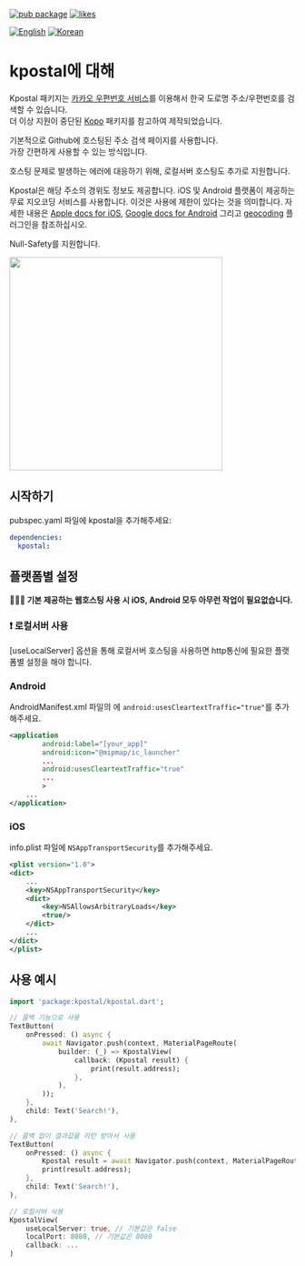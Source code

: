 [![pub package](https://img.shields.io/pub/v/kpostal.svg?label=kpostal&color=blue)](https://pub.dev/packages/kpostal)
[![likes](https://badges.bar/kpostal/likes)](https://pub.dev/packages/kpostal/score)

[![English](https://img.shields.io/badge/Language-English-blueviolet?style=for-the-badge)](README.md)
[![Korean](https://img.shields.io/badge/Language-Korean-blueviolet?style=for-the-badge)](README.ko-kr.md)


# kpostal에 대해

Kpostal 패키지는 [카카오 우편번호 서비스](https://postcode.map.daum.net/guide)를 이용해서 한국 도로명 주소/우편번호를 검색할 수 있습니다.   
더 이상 지원이 중단된 [Kopo](https://pub.dev/packages/kopo) 패키지를 참고하여 제작되었습니다.

기본적으로 Github에 호스팅된 주소 검색 페이지를 사용합니다.  
가장 간편하게 사용할 수 있는 방식입니다.

호스팅 문제로 발생하는 에러에 대응하기 위해, 로컬서버 호스팅도 추가로 지원합니다.   

Kpostal은 해당 주소의 경위도 정보도 제공합니다. iOS 및 Android 플랫폼이 제공하는 무료 지오코딩 서비스를 사용합니다. 이것은 사용에 제한이 있다는 것을 의미합니다. 자세한 내용은 [Apple docs for iOS](https://developer.apple.com/documentation/corelocation/clgeocoder), [Google docs for Android](https://developer.android.com/reference/android/location/Geocoder) 그리고 [geocoding](https://pub.dev/dev/geocoding/geocoding) 플러그인을 참조하십시오.

Null-Safety를 지원합니다.

<div><img src="https://tykann.github.io/kpostal/assets/screenshot.png" width="375"></div>

## 시작하기

pubspec.yaml 파일에 kpostal을 추가해주세요:
```yaml
dependencies:
  kpostal:
```

## 플랫폼별 설정

**🧑🏻‍💻 기본 제공하는 웹호스팅 사용 시 iOS, Android 모두 아무런 작업이 필요없습니다.**

### ❗️ 로컬서버 사용
[useLocalServer] 옵션을 통해 로컬서버 호스팅을 사용하면 http통신에 필요한 플랫폼별 설정을 해야 합니다.
### Android
AndroidManifest.xml 파일의 <application>에 `android:usesCleartextTraffic="true"`를 추가해주세요.
```xml
<application
        android:label="[your_app]"
        android:icon="@mipmap/ic_launcher"
        ...
        android:usesCleartextTraffic="true"
        ...
        >  
    ...
</application>
```

### iOS
info.plist 파일에 `NSAppTransportSecurity`를 추가해주세요.
```xml
<plist version="1.0">
<dict>
    ...
    <key>NSAppTransportSecurity</key>
    <dict>
        <key>NSAllowsArbitraryLoads</key>
        <true/>
    </dict>
    ...
</dict>
</plist>
```

## 사용 예시

```dart
import 'package:kpostal/kpostal.dart';

// 콜백 기능으로 사용
TextButton(
    onPressed: () async {
        await Navigator.push(context, MaterialPageRoute(
            builder: (_) => KpostalView(
                callback: (Kpostal result) {
                    print(result.address);
                }, 
            ),
        ));
    },
    child: Text('Search!'),
),

// 콜백 없이 결과값을 리턴 받아서 사용
TextButton(
    onPressed: () async {
        Kpostal result = await Navigator.push(context, MaterialPageRoute(builder: (_) => KpostalView()));
        print(result.address);
    },
    child: Text('Search!'),
),

// 로컬서버 사용
KpostalView(
    useLocalServer: true, // 기본값은 false
    localPort: 8080, // 기본값은 8080
    callback: ...
)
```